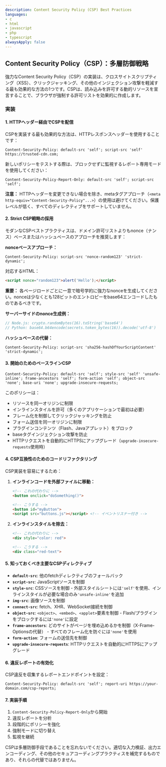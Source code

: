 ```yaml
---
description: Content Security Policy (CSP) Best Practices
languages:
- c
- html
- javascript
- php
- typescript
alwaysApply: false
---
```


## Content Security Policy（CSP）：多層防御戦略

強力なContent Security Policy（CSP）の実装は、クロスサイトスクリプティング（XSS）、クリックジャッキング、その他のインジェクション攻撃を軽減する最も効果的な方法の1つです。CSPは、読み込みを許可する動的リソースを宣言することで、ブラウザが強制する許可リストを効果的に作成します。

### 実装

#### 1. HTTPヘッダー経由でCSPを配信

CSPを実装する最も効果的な方法は、HTTPレスポンスヘッダーを使用することです：

```http
Content-Security-Policy: default-src 'self'; script-src 'self' https://trusted-cdn.com;
```

新しいポリシーをテストする際は、ブロックせずに監視するレポート専用モードを使用してください：

```http
Content-Security-Policy-Report-Only: default-src 'self'; script-src 'self';
```

**注意：** HTTPヘッダーを変更できない場合を除き、metaタグアプローチ（`<meta http-equiv="Content-Security-Policy"...>`）の使用は避けてください。保護レベルが低く、すべてのディレクティブをサポートしていません。

#### 2. Strict CSP戦略の採用

モダンなCSPベストプラクティスは、ドメイン許可リストよりもnonce（ナンス）ベースまたはハッシュベースのアプローチを推奨します：

**nonceベースアプローチ：**

```http
Content-Security-Policy: script-src 'nonce-random123' 'strict-dynamic';
```

対応するHTML：

```html
<script nonce="random123">alert('Hello');</script>
```

**重要：** 各ページロードごとに一意で暗号学的に強力なnonceを生成してください。nonceは少なくとも128ビットのエントロピーをbase64エンコードしたものであるべきです。

**サーバーサイドのnonce生成例：**

```javascript
// Node.js: crypto.randomBytes(16).toString('base64')
// Python: base64.b64encode(secrets.token_bytes(16)).decode('utf-8')
```

**ハッシュベースの代替：**
```http
Content-Security-Policy: script-src 'sha256-hashOfYourScriptContent' 'strict-dynamic';
```

#### 3. 開始のためのベースラインCSP

```http
Content-Security-Policy: default-src 'self'; style-src 'self' 'unsafe-inline'; frame-ancestors 'self'; form-action 'self'; object-src 'none'; base-uri 'none'; upgrade-insecure-requests;
```

このポリシーは：
- リソースを同一オリジンに制限
- インラインスタイルを許可（多くのアプリケーションで最初は必要）
- フレーム化を制御してクリックジャッキングを防止
- フォーム送信を同一オリジンに制限
- プラグインコンテンツ（Flash、Javaアプレット）をブロック
- baseタグインジェクション攻撃を防止
- HTTPリクエストを自動的にHTTPSにアップグレード（`upgrade-insecure-requests`使用時）

#### 4. CSP互換性のためのコードリファクタリング

CSP実装を容易にするため：

1. **インラインコードを外部ファイルに移動：**
   ```html
   <!-- これの代わりに -->
   <button onclick="doSomething()">

   <!-- こうする -->
   <button id="myButton">
   <script src="buttons.js"></script> <!-- イベントリスナー付き -->
   ```

2. **インラインスタイルを除去：**
   ```html
   <!-- これの代わりに -->
   <div style="color: red">

   <!-- こうする -->
   <div class="red-text">
   ```

#### 5. 知っておくべき主要なCSPディレクティブ

- **`default-src`**: 他のfetchディレクティブのフォールバック
- **`script-src`**: JavaScriptソースを制御
- **`style-src`**: CSSソースを制御 - 外部スタイルシートには`'self'`を使用、インラインスタイルが必要な場合のみ`'unsafe-inline'`を追加
- **`img-src`**: 画像ソースを制御
- **`connect-src`**: fetch、XHR、WebSocket接続を制御
- **`object-src`**: `<object>`、`<embed>`、`<applet>`要素を制御 - Flash/プラグインをブロックするには`'none'`に設定
- **`frame-ancestors`**: どのサイトがページを埋め込めるかを制御（X-Frame-Optionsの代替） - すべてのフレーム化を防ぐには`'none'`を使用
- **`form-action`**: フォームの送信先を制御
- **`upgrade-insecure-requests`**: HTTPリクエストを自動的にHTTPSにアップグレード

#### 6. 違反レポートの有効化

CSP違反を収集するレポートエンドポイントを設定：

```http
Content-Security-Policy: default-src 'self'; report-uri https://your-domain.com/csp-reports;
```

#### 7. 実装手順

1. `Content-Security-Policy-Report-Only`から開始
2. 違反レポートを分析
3. 段階的にポリシーを強化
4. 強制モードに切り替え
5. 監視を継続

CSPは多層防御手段であることを忘れないでください。適切な入力検証、出力エンコーディング、その他のセキュアコーディングプラクティスを補完するものであり、それらの代替ではありません。